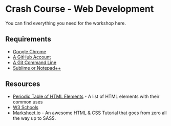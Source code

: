 # Crash Course - Web Development

You can find everything you need for the workshop here.

## Requirements

* [Google Chrome](https://www.google.com/chrome/)
* [A GitHub Account](https://github.com/)
* [A Git Command Line](https://help.github.com/articles/set-up-git/)
* [Sublime or Notepad++](https://www.sublimetext.com/)

## Resources

* [Periodic Table of HTML Elements](https://madebymike.com.au/html5-periodic-table/) - A list of HTML elements with their common uses
* [W3 Schools]()
* [Marksheet.io](http://marksheet.io/) - An awesome HTML & CSS Tutorial that goes from zero all the way up to SASS.
